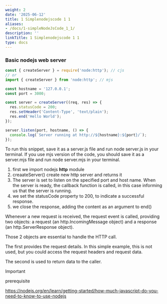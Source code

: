 ```yaml
---
weight: 2
date: '2025-06-12'
title: 1 Simplenodejscode 1 1
aliases:
- /docs/1-simpleNodeJsCode_1_1/
description: ''
linkTitle: 1 Simplenodejscode 1 1
type: docs
---
```


### Basic nodejs web server
```js
const { createServer } = require('node:http'); // cjs
// or
import { createServer } from 'node:http'; // mjs

const hostname = '127.0.0.1';
const port = 3000;

const server = createServer((req, res) => {
  res.statusCode = 200;
  res.setHeader('Content-Type', 'text/plain');
  res.end('Hello World');
});

server.listen(port, hostname, () => {
  console.log(`Server running at http://${hostname}:${port}/`);
});

```
To run this snippet, save it as a server.js file and run node server.js in your terminal. If you use mjs version of the code, you should save it as a server.mjs file and run node server.mjs in your terminal.

1. first we import nodejs **http** module
2. creaateServer() create new http server and returns it
3. The server is set to listen on the specified port and host name. When the server is ready, the callback function is called, in this case informing us that the server is running.
4. we set the statusCode property to 200, to indicate a successful response.
5. we close the response, adding the content as an argument to end()

Whenever a new request is received, the request event is called, providing two objects: a request (an http.IncomingMessage object) and a response (an http.ServerResponse object).

Those 2 objects are essential to handle the HTTP call.

The first provides the request details. In this simple example, this is not used, but you could access the request headers and request data.

The second is used to return data to the caller.

> [!IMPORTANT]
> prerequisite
>
> https://nodejs.org/en/learn/getting-started/how-much-javascript-do-you-need-to-know-to-use-nodejs